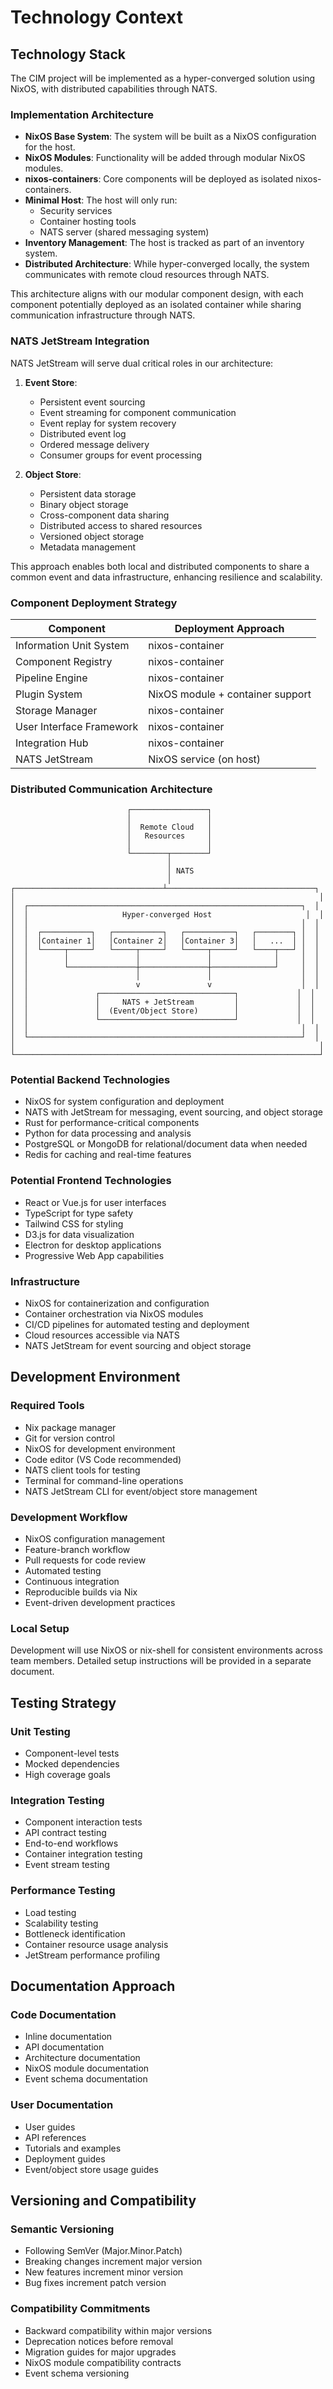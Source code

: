 # Technology Context

## Technology Stack

The CIM project will be implemented as a hyper-converged solution using NixOS, with distributed capabilities through NATS. 

### Implementation Architecture

- **NixOS Base System**: The system will be built as a NixOS configuration for the host.
- **NixOS Modules**: Functionality will be added through modular NixOS modules.
- **nixos-containers**: Core components will be deployed as isolated nixos-containers.
- **Minimal Host**: The host will only run:
  - Security services
  - Container hosting tools
  - NATS server (shared messaging system)
- **Inventory Management**: The host is tracked as part of an inventory system.
- **Distributed Architecture**: While hyper-converged locally, the system communicates with remote cloud resources through NATS.

This architecture aligns with our modular component design, with each component potentially deployed as an isolated container while sharing communication infrastructure through NATS.

### NATS JetStream Integration

NATS JetStream will serve dual critical roles in our architecture:

1. **Event Store**:
   - Persistent event sourcing
   - Event streaming for component communication
   - Event replay for system recovery
   - Distributed event log
   - Ordered message delivery
   - Consumer groups for event processing

2. **Object Store**:
   - Persistent data storage
   - Binary object storage
   - Cross-component data sharing
   - Distributed access to shared resources
   - Versioned object storage
   - Metadata management

This approach enables both local and distributed components to share a common event and data infrastructure, enhancing resilience and scalability.

### Component Deployment Strategy

| Component | Deployment Approach |
|-----------|---------------------|
| Information Unit System | nixos-container |
| Component Registry | nixos-container |
| Pipeline Engine | nixos-container |
| Plugin System | NixOS module + container support |
| Storage Manager | nixos-container |
| User Interface Framework | nixos-container |
| Integration Hub | nixos-container |
| NATS JetStream | NixOS service (on host) |

### Distributed Communication Architecture

```
                          ┌─────────────────┐
                          │                 │
                          │  Remote Cloud   │
                          │   Resources     │
                          │                 │
                          └────────┬────────┘
                                   │
                                   │ NATS
                                   │
┌─────────────────────────────────┴─────────────────────────────────┐
│                                                                    │
│  ┌─────────────────────────────────────────────────────────────┐  │
│  │                     Hyper-converged Host                     │  │
│  │                                                             │  │
│  │  ┌───────────┐   ┌───────────┐   ┌───────────┐   ┌────────┐ │  │
│  │  │Container 1│   │Container 2│   │Container 3│   │   ...  │ │  │
│  │  └─────┬─────┘   └─────┬─────┘   └─────┬─────┘   └────┬───┘ │  │
│  │        │               │               │              │     │  │
│  │        └───────────────┼───────────────┼──────────────┘     │  │
│  │                        │               │                    │  │
│  │                        v               v                    │  │
│  │               ┌──────────────────────────────┐             │  │
│  │               │     NATS + JetStream         │             │  │
│  │               │  (Event/Object Store)        │             │  │
│  │               └──────────────────────────────┘             │  │
│  │                                                             │  │
│  └─────────────────────────────────────────────────────────────┘  │
│                                                                    │
└────────────────────────────────────────────────────────────────────┘
```

### Potential Backend Technologies
- NixOS for system configuration and deployment
- NATS with JetStream for messaging, event sourcing, and object storage
- Rust for performance-critical components
- Python for data processing and analysis
- PostgreSQL or MongoDB for relational/document data when needed
- Redis for caching and real-time features

### Potential Frontend Technologies
- React or Vue.js for user interfaces
- TypeScript for type safety
- Tailwind CSS for styling
- D3.js for data visualization
- Electron for desktop applications
- Progressive Web App capabilities

### Infrastructure
- NixOS for containerization and configuration
- Container orchestration via NixOS modules
- CI/CD pipelines for automated testing and deployment
- Cloud resources accessible via NATS
- NATS JetStream for event sourcing and object storage

## Development Environment

### Required Tools
- Nix package manager
- Git for version control
- NixOS for development environment
- Code editor (VS Code recommended)
- NATS client tools for testing
- Terminal for command-line operations
- NATS JetStream CLI for event/object store management

### Development Workflow
- NixOS configuration management
- Feature-branch workflow
- Pull requests for code review
- Automated testing
- Continuous integration
- Reproducible builds via Nix
- Event-driven development practices

### Local Setup
Development will use NixOS or nix-shell for consistent environments across team members. Detailed setup instructions will be provided in a separate document.

## Testing Strategy

### Unit Testing
- Component-level tests
- Mocked dependencies
- High coverage goals

### Integration Testing
- Component interaction tests
- API contract testing
- End-to-end workflows
- Container integration testing
- Event stream testing

### Performance Testing
- Load testing
- Scalability testing
- Bottleneck identification
- Container resource usage analysis
- JetStream performance profiling

## Documentation Approach

### Code Documentation
- Inline documentation
- API documentation
- Architecture documentation
- NixOS module documentation
- Event schema documentation

### User Documentation
- User guides
- API references
- Tutorials and examples
- Deployment guides
- Event/object store usage guides

## Versioning and Compatibility

### Semantic Versioning
- Following SemVer (Major.Minor.Patch)
- Breaking changes increment major version
- New features increment minor version
- Bug fixes increment patch version

### Compatibility Commitments
- Backward compatibility within major versions
- Deprecation notices before removal
- Migration guides for major upgrades
- NixOS module compatibility contracts
- Event schema versioning 